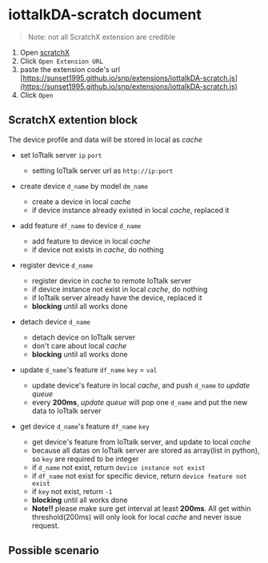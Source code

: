 # iottalkDA-scratch document

> Note: not all ScratchX extension are credible  


1. Open [scratchX](http://scratchx.org/)
2. Click `Open Extension URL`
3. paste the extension code's url [https://sunset1995.github.io/snp/extensions/iottalkDA-scratch.js](https://sunset1995.github.io/snp/extensions/iottalkDA-scratch.js)
4. Click `Open`




## ScratchX extention block

The device profile and data will be stored in local as *cache*

- set IoTtalk server `ip` `port`
    - setting IoTtalk server url as `http://ip:port`


- create device `d_name` by model `dm_name`
    - create a device in local *cache*
    - if device instance already existed in local *cache*, replaced it


- add feature `df_name` to device `d_name`
    - add feature to device in local *cache*
    - if device not exists in *cache*, do nothing


- register device `d_name`
    - register device in *cache* to remote IoTtalk server
    - if device instance not exist in local *cache*, do nothing
    - if IoTtalk server already have the device, replaced it
    - **blocking** until all works done


- detach device `d_name`
    - detach device on IoTtalk server
    - don't care about local *cache*
    - **blocking** until all works done


- update `d_name`'s feature `df_name` `key` = `val`
    - update device's feature in local *cache*, and push `d_name` to *update queue*
    - every **200ms**, *update queue* will pop one `d_name` and put the new data to IoTtalk server


- get device `d_name`'s feature `df_name` `key`
    - get device's feature from IoTtalk server, and update to local *cache*
    - because all datas on IoTtalk server are stored as array(list in python), so `key` are required to be integer
    - if `d_name` not exist, return `device instance not exist`
    - if `df_name` not exist for specific device, return `device feature not exist`
    - if `key` not exist, return `-1`
    - **blocking** until all works done
    - **Note!!** please make sure get interval at least **200ms**. All get within threshold(200ms) will only look for local *cache* and never issue request.




## Possible scenario

